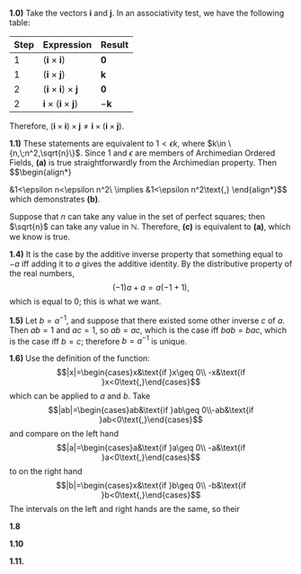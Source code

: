 
**1.0)** Take the vectors $\textbf{i}$ and $\textbf{j}$. In an associativity test, we have the following table:

| Step | Expression                                     | Result        |
| ---- | ---------------------------------------------- | ------------- |
| 1    | $(\textbf{i}\times\textbf{i})$                 | $\textbf{0}$  |
| 1    | $(\textbf{i}\times\textbf{j})$                 | $\textbf{k}$  |
| 2    | $(\textbf{i}\times\textbf{i})\times\textbf{j}$ | $\textbf{0}$  |
| 2    | $\textbf{i}\times(\textbf{i}\times\textbf{j})$ | $-\textbf{k}$ |

Therefore, $(\textbf{i}\times\textbf{i})\times\textbf{j}\neq\textbf{i}\times(\textbf{i}\times\textbf{j})$. 


**1.1)** These statements are equivalent to $1<\epsilon k$, where $k\in \{n,\;n^2,\sqrt{n}\}$. Since $1$ and $\epsilon$ are members of Archimedian Ordered Fields, **(a)** is true straightforwardly from the Archimedian property. Then 
$$\begin{align*}

&1<\epsilon n<\epsilon n^2\\
\implies &1<\epsilon n^2\text{,}
\end{align*}$$
which demonstrates **(b)**. 

Suppose that $n$ can take any value in the set of perfect squares; then $\sqrt{n}$ can take any value in $\mathbb{N}$. Therefore, **(c)** is equivalent to **(a)**, which we know is true. 


**1.4)** It is the case by the additive inverse property that something equal to $-a$ iff adding it to $a$ gives the additive identity. By the distributive property of the real numbers,
$$(-1)a+a=a(-1+1)\text{,}$$
which is equal to $0$; this is what we want. 


**1.5)** Let $b=a^{-1}$, and suppose that there existed some other inverse $c$ of $a$.  Then $ab=1$ and $ac=1$, so $ab=ac$, which is the case iff $bab=bac$, which is the case iff $b=c$; therefore $b=a^{-1}$ is unique.


**1.6)** Use the definition of the function:
$$|x|=\begin{cases}x&\text{if }x\geq 0\\ -x&\text{if }x<0\text{,}\end{cases}$$
which can be applied to $a$ and $b$. Take
$$|ab|=\begin{cases}ab&\text{if }ab\geq 0\\-ab&\text{if }ab<0\text{,}\end{cases}$$
and compare on the left hand
$$|a|=\begin{cases}a&\text{if }a\geq 0\\ -a&\text{if }a<0\text{,}\end{cases}$$
to on the right hand
$$|b|=\begin{cases}x&\text{if }b\geq 0\\ -b&\text{if }b<0\text{,}\end{cases}$$
The intervals on the left and right hands are the same, so their 

**1.8**



**1.10**



**1.11.**

